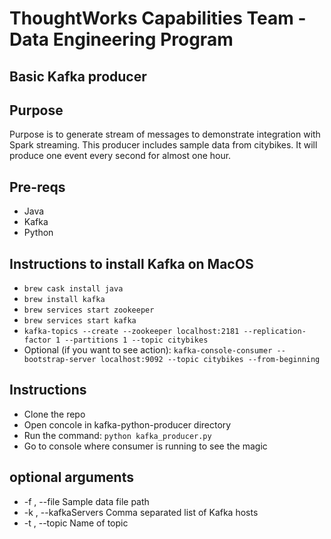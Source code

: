# ThoughtWorks Capabilities Team - Data Engineering Program
## Basic Kafka producer

## Purpose
Purpose is to generate stream of messages to demonstrate integration with Spark streaming.
This producer includes sample data from citybikes. It will produce one event every second for almost one hour.

## Pre-reqs
* Java
* Kafka
* Python

## Instructions to install Kafka on MacOS
* `brew cask install java`
* `brew install kafka`
* `brew services start zookeeper`
* `brew services start kafka`
* `kafka-topics --create --zookeeper localhost:2181 --replication-factor 1 --partitions 1 --topic citybikes`
* Optional (if you want to see action): `kafka-console-consumer --bootstrap-server localhost:9092 --topic citybikes --from-beginning`

## Instructions
* Clone the repo
* Open concole in kafka-python-producer directory
* Run the command: `python kafka_producer.py`
* Go to console where consumer is running to see the magic

## optional arguments
* -f , --file   Sample data file path
* -k , --kafkaServers Comma separated list of Kafka hosts
* -t , --topic Name of topic
